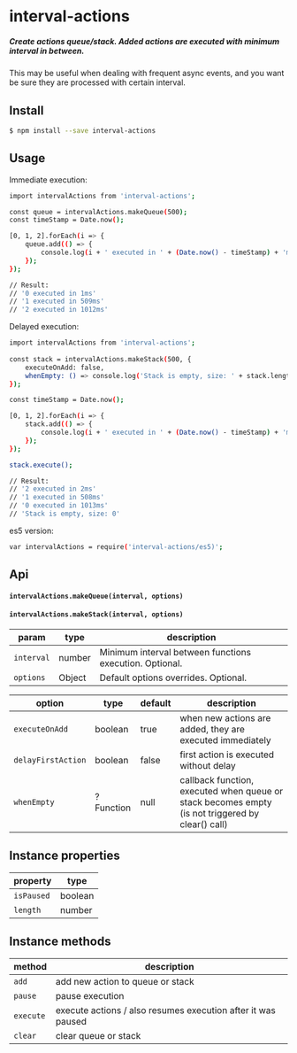 
# interval-actions

##### Create actions queue/stack. Added actions are executed with minimum interval in between.

This may be useful when dealing with frequent async events, and you want be sure they are processed with certain interval.


## Install

```bash
$ npm install --save interval-actions
```


## Usage

Immediate execution:

```bash
import intervalActions from 'interval-actions';

const queue = intervalActions.makeQueue(500);
const timeStamp = Date.now();

[0, 1, 2].forEach(i => {
	queue.add(() => {
		console.log(i + ' executed in ' + (Date.now() - timeStamp) + 'ms');
	});
});

// Result:
// '0 executed in 1ms'
// '1 executed in 509ms'
// '2 executed in 1012ms'
```

Delayed execution:

```bash
import intervalActions from 'interval-actions';
 
const stack = intervalActions.makeStack(500, {
	executeOnAdd: false,
	whenEmpty: () => console.log('Stack is empty, size: ' + stack.length),
});

const timeStamp = Date.now();

[0, 1, 2].forEach(i => {
	stack.add(() => {
		console.log(i + ' executed in ' + (Date.now() - timeStamp) + 'ms');
	});
});

stack.execute();

// Result:
// '2 executed in 2ms'
// '1 executed in 508ms'
// '0 executed in 1013ms'
// 'Stack is empty, size: 0'
```

es5 version:

```bash
var intervalActions = require('interval-actions/es5)';
```


## Api

#### `intervalActions.makeQueue(interval, options)`

#### `intervalActions.makeStack(interval, options)`

| param      | type    | description                                             |
|------------|---------|---------------------------------------------------------|
| `interval` | number  | Minimum interval between functions execution. Optional. |
| `options`  | Object  | Default options overrides. Optional.                    |

| option             | type      | default | description                                                                                      |
|--------------------|-----------|---------|--------------------------------------------------------------------------------------------------|
| `executeOnAdd`     | boolean   | true    | when new actions are added, they are executed immediately                                        |
| `delayFirstAction` | boolean   | false   | first action is executed without delay                                                           |
| `whenEmpty`        | ?Function | null    | callback function, executed when queue or stack becomes empty (is not triggered by clear() call) |


## Instance properties

| property   | type    |
|------------|---------|
| `isPaused` | boolean |
| `length`   | number  |


## Instance methods

| method    | description                                                  |
|-----------|--------------------------------------------------------------|
| `add`     | add new action to queue or stack                             |
| `pause`   | pause execution                                              |
| `execute` | execute actions / also resumes execution after it was paused |
| `clear`   | clear queue or stack                                         |

